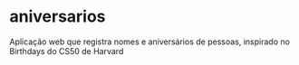 # aniversarios
 Aplicação web que registra nomes e aniversários de pessoas, inspirado no Birthdays do CS50 de Harvard
